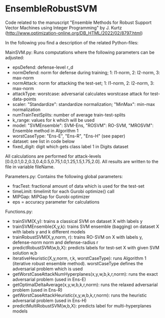 # EnsembleRobustSVM
Code related to the manuscript "Ensemble Methods for Robust Support Vector Machines using Integer Programming" by J. Kurtz (http://www.optimization-online.org/DB_HTML/2022/02/8797.html)

In the following you find a description of the related Python-files:

MainSVM.py:
Runs computations where the following parameters can be adjusted:
- epsDefend: defense-level r_d
- normDefend: norm for defense during training; 1: l1-norm, 2: l2-norm, 3: max-norm
- normAttack: norm for attacking the test-set; 1: l1-norm, 2: l2-norm, 3: max-norm
- attackType: worstcase: adversarial calculates worstcase attack for test-data-points
- scaler: "Standardize": standardize normalization; "MinMax": min-max normalization
- numTrainTestSplits: number of average train-test-splits
- k_range: values for k which will be used
- model: "SVMEnsemble": SVM-Ens, "ROSVM": RO-SVM, "MROSVM": Ensemble method in Algorithm 1
- worstCaseType: "Ens-E", "Ens-R", "Ens-H" (see paper)
- dataset: see list in code below
- fixed_digit: digit which gets class label 1 in Digits dataset

All calculations are performed for attack-levels [0.0,0.1,0.2,0.3,0.4,0.5,0.75,1.0,1.25,1.5,1.75,2.0].
All results are written to the file in variable fileName.


Parameters.py:
Contains the following global parameters: 
- fracTest: fractional amount of data which is used for the test-set
- timeLimit: timelimit for each Gurobi optimize() call
- MIPGap: MIPGap for Gurobi optimizer
- eps = accuracy parameter for calculations

Functions.py:
- trainSVM(X,y): trains a classical SVM on dataset X with labels y
- trainSVMEnsemble(X,y,k): trains SVM ensemble (bagging) on dataset X with labels y and k different models
- trainRobustSVM(X,y,norm, r): trains RO-SVM on X with labels y, defense-norm norm and defense-radius r
- predictRobustSVM(w,b,X): predicts labels for test-set X with given SVM solution w,b
- iterativeHeuristic(X,y,norm, r,k, worstCaseType): runs Algorithm 1 (iterative robust ensemble method). worstCaseType defines the adversarial problem which is used
- getWorstCaseAttackNumHyperplanes(x,y,w,b,k,r,norm): runs the exact adversarial problem (used in Ens-E)
- getOptimalDeltaAverage(x,y,w,b,k,r,norm): runs the relaxed adversarial problem (used in Ens-R)
- getWorstCaseAttackHeuristic(x,y,w,b,k,r,norm): runs the heuristic adversarial problem (used in Ens-H)
- predictMultiRobustSVM(w,b,X): predicts label for multi-hyperplanes models

